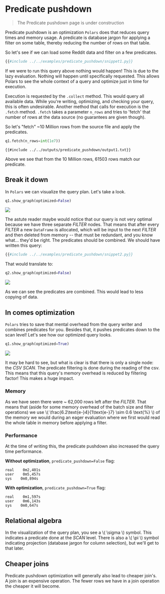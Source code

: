 # Predicate pushdown

> The Predicate pushdown page is under construction

Predicate pushdown is an optimization `Polars` does that reduces query times and memory
usage. A predicate is database jargon for applying a filter on some table, thereby
reducing the number of rows on that table.

So let's see if we can load some Reddit data and filter on a few predicates.

```python
{{#include ../../examples/predicate_pushdown/snippet1.py}}
```

If we were to run this query above nothing would happen! This is due to the lazy evaluation.
Nothing will happen until specifically requested. This allows Polars to see the whole
context of a query and optimize just in time for execution.

Execution is requested by the `.collect` method. This would query all available data.
While you're writing, optimizing, and checking your query, this is often undesirable. Another
method that calls for execution is the `.fetch` method. `.fetch` takes a parameter
`n_rows` and tries to 'fetch' that number of rows at the data source (no guarantees are
given though).

So let's "fetch" ~10 Million rows from the source file and apply the predicates.

```python
q1.fetch(n_rows=int(1e7))
```

```text
{{#include ../../outputs/predicate_pushdown/output1.txt}}
```

Above we see that from the 10 Million rows, 61503 rows match our predicate.

## Break it down

In `Polars` we can visualize the query plan. Let's take a look.

```python
q1.show_graph(optimized=False)
```

![](../../outputs/predicate_pushdown/graph1.png)

The astute reader maybe would notice that our query is not very optimal because we have
three separate *FILTER* nodes. That means that after every *FILTER* a new `DataFrame` is
allocated, which will be input to the next *FILTER* and then deleted from memory -- that
must be redundant, and you know what... they'd be right. The predicates should be
combined. We should have written this query:

```python
{{#include ../../examples/predicate_pushdown/snippet2.py}}
```

That would translate to:

```python
q2.show_graph(optimized=False)
```

![](../../outputs/predicate_pushdown/graph2.png)

As we can see the predicates are combined. This would lead to less copying of data.

## In comes optimization

`Polars` tries to save that mental overhead from the query writer and combines predicates
for you. Besides that, it pushes predicates down to the scan level! Let's see how our
optimized query looks.

```python
q1.show_graph(optimized=True)
```

![](../../outputs/predicate_pushdown/graph1-optimized.png)

It may be hard to see, but what is clear is that there is only a single node: the *CSV
SCAN*. The predicate filtering is done during the reading of the csv. This means that
this query's memory overhead is reduced by filtering factor! This makes a huge impact.

### Memory

As we have seen there were ~ 62,000 rows left after the *FILTER*. That means that (aside
for some memory overhead of the batch size and filter operations) we use \\(
\\frac{6.2\\text{e-}4}{1\\text{e-}7} \\sim 0.6 \\text{%} \\) of the memory we would
during an eager evaluation where we first would read the whole table in memory before
applying a filter.

### Performance

At the time of writing this, the predicate pushdown also increased the query time
performance.

**Without optimization**, `predicate_pushdown=False` flag:

```text
real    0m2,401s
user    0m5,457s
sys    0m0,894s
```

**With optimization**, `predicate_pushdown=True` flag:

```text
real    0m1,597s
user    0m6,143s
sys    0m0,647s
```

## Relational algebra

In the visualization of the query plan, you see a \\( \\sigma \\) symbol. This indicates
a predicate done at the *SCAN* level. There is also a \\( \\pi \\) symbol indicating
projection (database jargon for column selection), but we'll get to that later.

## Cheaper joins

Predicate pushdown optimization will generally also lead to cheaper join's. A join is
an expensive operation. The fewer rows we have in a join operation the cheaper
it will become.
